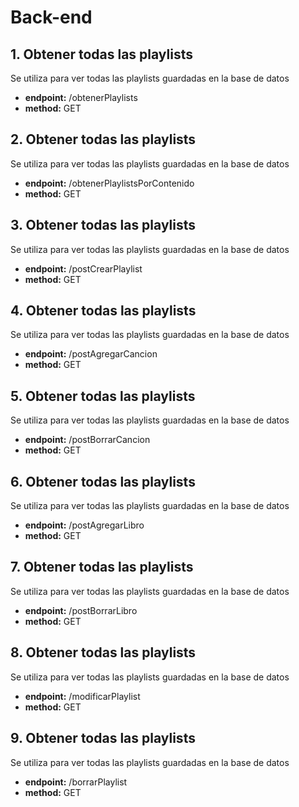 # Back-end

## 1. Obtener todas las playlists
Se utiliza para ver todas las playlists guardadas en la base de datos
- **endpoint:** /obtenerPlaylists
- **method:** GET

## 2. Obtener todas las playlists
Se utiliza para ver todas las playlists guardadas en la base de datos
- **endpoint:** /obtenerPlaylistsPorContenido
- **method:** GET

## 3. Obtener todas las playlists
Se utiliza para ver todas las playlists guardadas en la base de datos
- **endpoint:** /postCrearPlaylist
- **method:** GET

## 4. Obtener todas las playlists
Se utiliza para ver todas las playlists guardadas en la base de datos
- **endpoint:** /postAgregarCancion
- **method:** GET

## 5. Obtener todas las playlists
Se utiliza para ver todas las playlists guardadas en la base de datos
- **endpoint:** /postBorrarCancion
- **method:** GET

## 6. Obtener todas las playlists
Se utiliza para ver todas las playlists guardadas en la base de datos
- **endpoint:** /postAgregarLibro
- **method:** GET

## 7. Obtener todas las playlists
Se utiliza para ver todas las playlists guardadas en la base de datos
- **endpoint:** /postBorrarLibro
- **method:** GET

## 8. Obtener todas las playlists
Se utiliza para ver todas las playlists guardadas en la base de datos
- **endpoint:** /modificarPlaylist
- **method:** GET

## 9. Obtener todas las playlists
Se utiliza para ver todas las playlists guardadas en la base de datos
- **endpoint:** /borrarPlaylist
- **method:** GET


